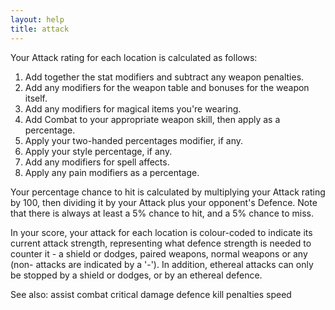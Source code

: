 ```yaml
---
layout: help
title: attack
---
```


Your Attack rating for each location is calculated as follows:

1) Add together the stat modifiers and subtract any weapon penalties.
2) Add any modifiers for the weapon table and bonuses for the weapon itself.
3) Add any modifiers for magical items you're wearing.
4) Add Combat to your appropriate weapon skill, then apply as a percentage.
5) Apply your two-handed percentages modifier, if any.
6) Apply your style percentage, if any.
7) Add any modifiers for spell affects.
8) Apply any pain modifiers as a percentage.

Your percentage chance to hit is calculated by multiplying your Attack rating 
by 100, then dividing it by your Attack plus your opponent's Defence.  Note 
that there is always at least a 5% chance to hit, and a 5% chance to miss.

In your score, your attack for each location is colour-coded to indicate its 
current attack strength, representing what defence strength is needed to 
counter it - a shield or dodges, paired weapons, normal weapons or any (non-
attacks are indicated by a '-').  In addition, ethereal attacks can only be
stopped by a shield or dodges, or by an ethereal defence.

See also: assist combat critical damage defence kill penalties speed
